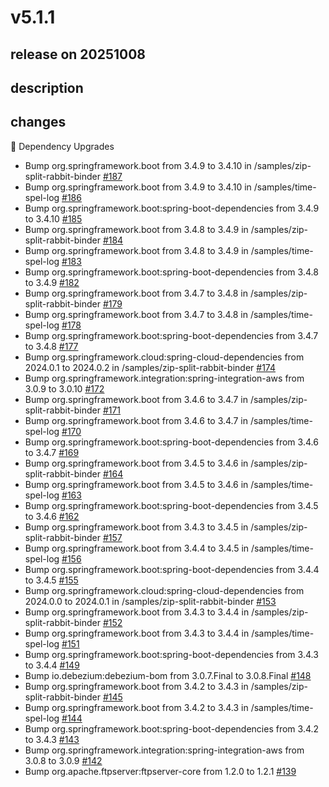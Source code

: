 # v5.1.1

## release on 20251008
## description
## changes
🔨 Dependency Upgrades

* Bump org.springframework.boot from 3.4.9 to 3.4.10 in /samples/zip-split-rabbit-binder <a href="https://github.com/spring-cloud/spring-functions-catalog/pull/187" data-hovercard-type="pull_request" data-hovercard-url="/spring-cloud/spring-functions-catalog/pull/187/hovercard">#187</a>
* Bump org.springframework.boot from 3.4.9 to 3.4.10 in /samples/time-spel-log <a href="https://github.com/spring-cloud/spring-functions-catalog/pull/186" data-hovercard-type="pull_request" data-hovercard-url="/spring-cloud/spring-functions-catalog/pull/186/hovercard">#186</a>
* Bump org.springframework.boot:spring-boot-dependencies from 3.4.9 to 3.4.10 <a href="https://github.com/spring-cloud/spring-functions-catalog/pull/185" data-hovercard-type="pull_request" data-hovercard-url="/spring-cloud/spring-functions-catalog/pull/185/hovercard">#185</a>
* Bump org.springframework.boot from 3.4.8 to 3.4.9 in /samples/zip-split-rabbit-binder <a href="https://github.com/spring-cloud/spring-functions-catalog/pull/184" data-hovercard-type="pull_request" data-hovercard-url="/spring-cloud/spring-functions-catalog/pull/184/hovercard">#184</a>
* Bump org.springframework.boot from 3.4.8 to 3.4.9 in /samples/time-spel-log <a href="https://github.com/spring-cloud/spring-functions-catalog/pull/183" data-hovercard-type="pull_request" data-hovercard-url="/spring-cloud/spring-functions-catalog/pull/183/hovercard">#183</a>
* Bump org.springframework.boot:spring-boot-dependencies from 3.4.8 to 3.4.9 <a href="https://github.com/spring-cloud/spring-functions-catalog/pull/182" data-hovercard-type="pull_request" data-hovercard-url="/spring-cloud/spring-functions-catalog/pull/182/hovercard">#182</a>
* Bump org.springframework.boot from 3.4.7 to 3.4.8 in /samples/zip-split-rabbit-binder <a href="https://github.com/spring-cloud/spring-functions-catalog/pull/179" data-hovercard-type="pull_request" data-hovercard-url="/spring-cloud/spring-functions-catalog/pull/179/hovercard">#179</a>
* Bump org.springframework.boot from 3.4.7 to 3.4.8 in /samples/time-spel-log <a href="https://github.com/spring-cloud/spring-functions-catalog/pull/178" data-hovercard-type="pull_request" data-hovercard-url="/spring-cloud/spring-functions-catalog/pull/178/hovercard">#178</a>
* Bump org.springframework.boot:spring-boot-dependencies from 3.4.7 to 3.4.8 <a href="https://github.com/spring-cloud/spring-functions-catalog/pull/177" data-hovercard-type="pull_request" data-hovercard-url="/spring-cloud/spring-functions-catalog/pull/177/hovercard">#177</a>
* Bump org.springframework.cloud:spring-cloud-dependencies from 2024.0.1 to 2024.0.2 in /samples/zip-split-rabbit-binder <a href="https://github.com/spring-cloud/spring-functions-catalog/pull/174" data-hovercard-type="pull_request" data-hovercard-url="/spring-cloud/spring-functions-catalog/pull/174/hovercard">#174</a>
* Bump org.springframework.integration:spring-integration-aws from 3.0.9 to 3.0.10 <a href="https://github.com/spring-cloud/spring-functions-catalog/pull/172" data-hovercard-type="pull_request" data-hovercard-url="/spring-cloud/spring-functions-catalog/pull/172/hovercard">#172</a>
* Bump org.springframework.boot from 3.4.6 to 3.4.7 in /samples/zip-split-rabbit-binder <a href="https://github.com/spring-cloud/spring-functions-catalog/pull/171" data-hovercard-type="pull_request" data-hovercard-url="/spring-cloud/spring-functions-catalog/pull/171/hovercard">#171</a>
* Bump org.springframework.boot from 3.4.6 to 3.4.7 in /samples/time-spel-log <a href="https://github.com/spring-cloud/spring-functions-catalog/pull/170" data-hovercard-type="pull_request" data-hovercard-url="/spring-cloud/spring-functions-catalog/pull/170/hovercard">#170</a>
* Bump org.springframework.boot:spring-boot-dependencies from 3.4.6 to 3.4.7 <a href="https://github.com/spring-cloud/spring-functions-catalog/pull/169" data-hovercard-type="pull_request" data-hovercard-url="/spring-cloud/spring-functions-catalog/pull/169/hovercard">#169</a>
* Bump org.springframework.boot from 3.4.5 to 3.4.6 in /samples/zip-split-rabbit-binder <a href="https://github.com/spring-cloud/spring-functions-catalog/pull/164" data-hovercard-type="pull_request" data-hovercard-url="/spring-cloud/spring-functions-catalog/pull/164/hovercard">#164</a>
* Bump org.springframework.boot from 3.4.5 to 3.4.6 in /samples/time-spel-log <a href="https://github.com/spring-cloud/spring-functions-catalog/pull/163" data-hovercard-type="pull_request" data-hovercard-url="/spring-cloud/spring-functions-catalog/pull/163/hovercard">#163</a>
* Bump org.springframework.boot:spring-boot-dependencies from 3.4.5 to 3.4.6 <a href="https://github.com/spring-cloud/spring-functions-catalog/pull/162" data-hovercard-type="pull_request" data-hovercard-url="/spring-cloud/spring-functions-catalog/pull/162/hovercard">#162</a>
* Bump org.springframework.boot from 3.4.3 to 3.4.5 in /samples/zip-split-rabbit-binder <a href="https://github.com/spring-cloud/spring-functions-catalog/pull/157" data-hovercard-type="pull_request" data-hovercard-url="/spring-cloud/spring-functions-catalog/pull/157/hovercard">#157</a>
* Bump org.springframework.boot from 3.4.4 to 3.4.5 in /samples/time-spel-log <a href="https://github.com/spring-cloud/spring-functions-catalog/pull/156" data-hovercard-type="pull_request" data-hovercard-url="/spring-cloud/spring-functions-catalog/pull/156/hovercard">#156</a>
* Bump org.springframework.boot:spring-boot-dependencies from 3.4.4 to 3.4.5 <a href="https://github.com/spring-cloud/spring-functions-catalog/pull/155" data-hovercard-type="pull_request" data-hovercard-url="/spring-cloud/spring-functions-catalog/pull/155/hovercard">#155</a>
* Bump org.springframework.cloud:spring-cloud-dependencies from 2024.0.0 to 2024.0.1 in /samples/zip-split-rabbit-binder <a href="https://github.com/spring-cloud/spring-functions-catalog/pull/153" data-hovercard-type="pull_request" data-hovercard-url="/spring-cloud/spring-functions-catalog/pull/153/hovercard">#153</a>
* Bump org.springframework.boot from 3.4.3 to 3.4.4 in /samples/zip-split-rabbit-binder <a href="https://github.com/spring-cloud/spring-functions-catalog/pull/152" data-hovercard-type="pull_request" data-hovercard-url="/spring-cloud/spring-functions-catalog/pull/152/hovercard">#152</a>
* Bump org.springframework.boot from 3.4.3 to 3.4.4 in /samples/time-spel-log <a href="https://github.com/spring-cloud/spring-functions-catalog/pull/151" data-hovercard-type="pull_request" data-hovercard-url="/spring-cloud/spring-functions-catalog/pull/151/hovercard">#151</a>
* Bump org.springframework.boot:spring-boot-dependencies from 3.4.3 to 3.4.4 <a href="https://github.com/spring-cloud/spring-functions-catalog/pull/149" data-hovercard-type="pull_request" data-hovercard-url="/spring-cloud/spring-functions-catalog/pull/149/hovercard">#149</a>
* Bump io.debezium:debezium-bom from 3.0.7.Final to 3.0.8.Final <a href="https://github.com/spring-cloud/spring-functions-catalog/pull/148" data-hovercard-type="pull_request" data-hovercard-url="/spring-cloud/spring-functions-catalog/pull/148/hovercard">#148</a>
* Bump org.springframework.boot from 3.4.2 to 3.4.3 in /samples/zip-split-rabbit-binder <a href="https://github.com/spring-cloud/spring-functions-catalog/pull/145" data-hovercard-type="pull_request" data-hovercard-url="/spring-cloud/spring-functions-catalog/pull/145/hovercard">#145</a>
* Bump org.springframework.boot from 3.4.2 to 3.4.3 in /samples/time-spel-log <a href="https://github.com/spring-cloud/spring-functions-catalog/pull/144" data-hovercard-type="pull_request" data-hovercard-url="/spring-cloud/spring-functions-catalog/pull/144/hovercard">#144</a>
* Bump org.springframework.boot:spring-boot-dependencies from 3.4.2 to 3.4.3 <a href="https://github.com/spring-cloud/spring-functions-catalog/pull/143" data-hovercard-type="pull_request" data-hovercard-url="/spring-cloud/spring-functions-catalog/pull/143/hovercard">#143</a>
* Bump org.springframework.integration:spring-integration-aws from 3.0.8 to 3.0.9 <a href="https://github.com/spring-cloud/spring-functions-catalog/pull/142" data-hovercard-type="pull_request" data-hovercard-url="/spring-cloud/spring-functions-catalog/pull/142/hovercard">#142</a>
* Bump org.apache.ftpserver:ftpserver-core from 1.2.0 to 1.2.1 <a href="https://github.com/spring-cloud/spring-functions-catalog/pull/139" data-hovercard-type="pull_request" data-hovercard-url="/spring-cloud/spring-functions-catalog/pull/139/hovercard">#139</a>

